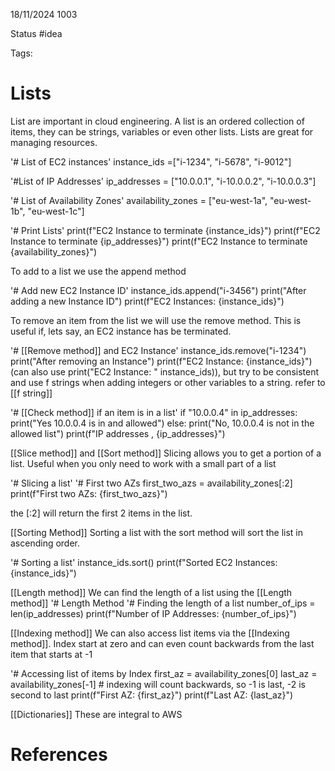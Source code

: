 18/11/2024 1003

Status #idea

Tags:

# Lists

List are important in cloud engineering. A list is an ordered collection of items, they can be strings, variables or even other lists.
Lists are great for managing resources.

'# List of EC2 instances'
instance_ids =["i-1234", "i-5678", "i-9012"]

'#List of IP Addresses'
ip_addresses = ["10.0.0.1", "i-10.0.0.2", "i-10.0.0.3"]

'# List of Availability Zones'
availability_zones = ["eu-west-1a", "eu-west-1b", "eu-west-1c"]

'# Print Lists'
print(f"EC2 Instance to terminate {instance_ids}")
print(f"EC2 Instance to terminate {ip_addresses}")
print(f"EC2 Instance to terminate {availability_zones}")

To add to a list we use the append method

'# Add new EC2 Instance ID' 
instance_ids.append("i-3456")
print("After adding a new Instance ID")
print(f"EC2 Instances:  {instance_ids}")

To remove an item from the list we will use the remove method. This is useful if, lets say, an EC2 instance has be terminated.

'# [[Remove method]] and EC2 Instance'
instance_ids.remove("i-1234")
print("After removing an Instance")
print(f"EC2 Instance: {instance_ids}")
(can also use print("EC2 Instance: " instance_ids)), but try to be consistent and use f strings when adding integers or other variables to a string. refer to [[f string]]

'# [[Check method]] if an item is in a list'
if "10.0.0.4" in ip_addresses:
    print("Yes 10.0.0.4 is in and allowed")
else:
    print("No, 10.0.0.4 is not in the allowed list")
print(f"IP addresses , {ip_addresses}")

[[Slice method]] and [[Sort method]]
Slicing allows you to get a portion of a list. Useful when you only need to work with a small part of a list

'# Slicing a list'
'# First two AZs 
first_two_azs = availability_zones[:2]
print(f"First two AZs: {first_two_azs}")

the [:2] will return the first 2 items in the list.

[[Sorting Method]]
Sorting a list with the sort method will sort the list in ascending order.

'# Sorting a list' 
instance_ids.sort()
print(f"Sorted EC2 Instances: {instance_ids}")

[[Length method]]
We can find the length of a list using the [[Length method]]
'# Length Method
'# Finding the length of a list 
number_of_ips = len(ip_addresses)
print(f"Number of IP Addresses: {number_of_ips}")

[[Indexing method]]
We can also access list items via the [[Indexing method]]. Index start at zero and can even count backwards from the last item that starts at -1

'# Accessing list of items by Index
first_az = availability_zones[0]
last_az = availability_zones[-1] # indexing will count backwards, so -1 is last, -2 is second to last
print(f"First AZ: {first_az}")
print(f"Last AZ: {last_az}")

[[Dictionaries]]
These are integral to AWS







# References
